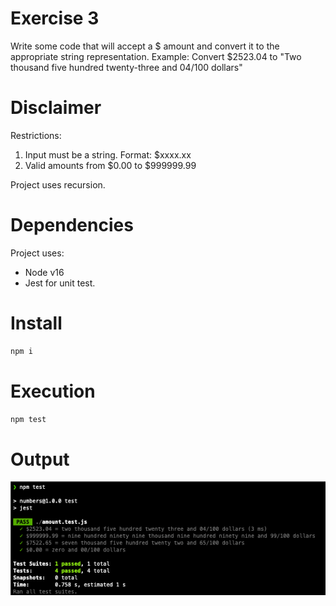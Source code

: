 
# Exercise 3 
Write some code that will accept a $ amount and convert it to the appropriate string representation.
Example:
Convert
$2523.04
to "Two thousand five hundred twenty-three and 04/100 dollars"

# Disclaimer
Restrictions:
1. Input must be a string. Format: $xxxx.xx
2. Valid amounts from $0.00 to $999999.99

Project uses recursion.

# Dependencies
Project uses: 
- Node v16
- Jest for unit test.

# Install
```sh
npm i
```
# Execution
```sh
npm test
```
# Output
![Output](output.png)